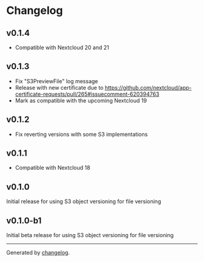 # Changelog

## v0.1.4
- Compatible with Nextcloud 20 and 21

## v0.1.3
- Fix "S3PreviewFile" log message
- Release with new certificate due to https://github.com/nextcloud/app-certificate-requests/pull/265#issuecomment-620394763
- Mark as compatible with the upcoming Nextcloud 19

## v0.1.2
- Fix reverting versions with some S3 implementations

## v0.1.1
- Compatible with Nextcloud 18

## v0.1.0
Initial release for using S3 object versioning for file versioning

## v0.1.0-b1
Initial beta release for using S3 object versioning for file versioning

---

Generated by [changelog](https://github.com/gluons/changelog).
